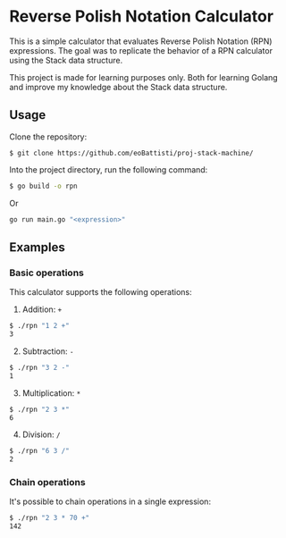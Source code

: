 # Reverse Polish Notation Calculator

This is a simple calculator that evaluates Reverse Polish Notation (RPN) expressions.
The goal was to replicate the behavior of a RPN calculator
using the Stack data structure.

This project is made for learning purposes only. Both for learning Golang and improve my knowledge about the Stack data structure.

## Usage

Clone the repository:
```
$ git clone https://github.com/eoBattisti/proj-stack-machine/
```

Into the project directory, run the following command:
```bash
$ go build -o rpn
```

Or

```bash
go run main.go "<expression>"
```

## Examples

### Basic operations
This calculator supports the following operations:

1. Addition: `+`
```bash
$ ./rpn "1 2 +"
3
```

2. Subtraction: `-`
```bash
$ ./rpn "3 2 -"
1
```

3. Multiplication: `*`
```bash
$ ./rpn "2 3 *"
6
```

4. Division: `/`
```bash
$ ./rpn "6 3 /"
2
```

### Chain operations

It's possible to chain operations in a single expression:

```bash
$ ./rpn "2 3 * 70 +"
142
```
